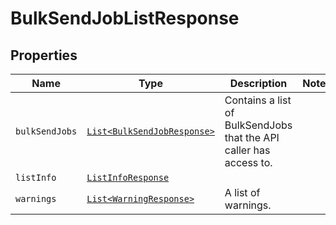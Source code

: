 

# BulkSendJobListResponse



## Properties

Name | Type | Description | Notes
------------ | ------------- | ------------- | -------------
| `bulkSendJobs` | [```List<BulkSendJobResponse>```](BulkSendJobResponse.md) |  Contains a list of BulkSendJobs that the API caller has access to.  |  |
| `listInfo` | [```ListInfoResponse```](ListInfoResponse.md) |    |  |
| `warnings` | [```List<WarningResponse>```](WarningResponse.md) |  A list of warnings.  |  |



